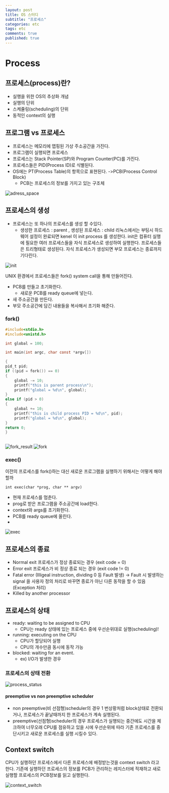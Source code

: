 ```yaml
---
layout: post
title: OS 스터디
subtitle: "프로세스"
categories: etc
tags: etc
comments: true
published: true
---
```


# Process
## 프로세스(process)란?
- 실행을 위한 OS의 추상화 개념
- 실행의 단위
- 스케쥴링(scheduling)의 단위
- 동적인 context의 실행 
## 프로그램 vs 프로세스
- 프로세스는 메모리에 맵핑된 가상 주소공간을 가진다. 
- 프로그램이 실행되면 프로세스
- 프로세스는 Stack Pointer(SP)와 Program Counter(PC)를 가진다. 
- 프로세스들은 PID(Process ID)로 식별된다. 
- OS에는 PT(Process Table)의 항목으로 표현된다. ->PCB(Process Control Block)
	- PCB는 프로세스의 정보를 가지고 있는 구조체 

![adress_space](/assets/adress_space.png)
## 프로세스의 생성
- 프로세스는 또 하나의 프로세스를 생성 할 수있다.
	- 생성한 프로세스 : parent , 생성된 프로세스 : child
리눅스에서는 부팅시 하드웨어 설정이 완료되면 kenel 이 init process 를 생성한다.   init은 컴퓨터 실행에 필요한 여러 프로세스들을 자식 프로세스로 생성하여 실행한다. 프로세스들은 트리형태로 생성된다. 자식 프로세스가 생성되면 부모 프로세스는 종료까지 기다린다.   

![init](/assets/init_process.png)

UNIX 환경에서 프로세스들은 fork() system call을 통해 만들어진다.
- PCB를 만들고 초기화한다.
	- 새로운 PCB를 ready queue에 넣는다. 
- 새 주소공간을 만든다.
- 부모 주소공간에 담긴 내용들을 복사해서 초기화 해준다. 
### fork()  

```  c
#include<stdio.h>
#include<unistd.h>

int global = 100;

int main(int argc, char const *argv[])

{
pid_t pid;
if ((pid = fork()) == 0)
{
	global -= 10;
	printf("this is parent process\n");
	printf("global = %d\n", global);
}
else if (pid > 0)
{
	global += 10;
	printf("this is child process PID = %d\n", pid);
	printf("global = %d\n", global);
}
return 0;
}
 
```
![fork_result](/assets/fork_result.png)
![fork](/assets/fork.png)
### exec()
이전의 프로세스를 fork()하는 대신 새로운 프로그램을 실행하기 위해서는 어떻게 해야할까
```
int exec(char *prog, char ** argv)

```
- 현재 프로세스를 멈춘다. 
- prog로 받은 프로그램을 주소공간에 load한다. 
- context와 args를 초기화한다.
- PCB를 ready queue에 올린다.  
- 
![exec](/assets/exec.png)
## 프로세스의 종료
- Normal exit 프로세스가 정상 종료되는 경우 (exit code = 0)
- Error exit 프로세스가 비 정상 종료 되는 경우 (exit code != 0)
- Fatal error (Illigeal instruction, dividing 0 등  Fault 발생)  -> Fault 시 발생하는 signal 을 사용자 정의 처리로 바꾸면 종료가 아닌 다른 동작을 할 수 있음 (Exception 처리)
- Killed by another processor 
## 프로세스의 상태
- ready: waiting to be assigned to CPU
	- CPU는 ready 상태에 있는 프로세스 중에 우선순위대로 실행(scheduling)!
- running: executing on the CPU
	- CPU가 할당되어 실행
	- CPU의 개수만큼 동시에 동작 가능
- blocked: waiting for an event.
	- ex) I/O가 발생한 경우
### 프로세스의 상태 전환 
![process_status](/assets/process_status.png)

#### preemptive vs non preemptive scheduler
- non preemptive(비 선점형)scheduler의 경우 1 번상황처럼 block상태로 전환되거나, 프로세스가 끝날때까지 한 프로세스가 계속 실행된다.
- preemptive(선점형)scheduler의 경우 프로세스가 실행되는 중간에도 시간을 체크하여 너무오래 CPU를 점유하고 있을 시에 우선순위에 따라 기존 프로세스를 중단시키고 새로운 프로세스를 실행 시킬수 있다. 
## Context switch
CPU가 실행하던 프로세스에서 다른 프로세스에 배정받는것을 context switch 라고 한다. 
기존에 실행하던 프로세스의 정보를 PCB가 관리하는 레지스터에 적재하고 새로 실행할 프로세스의 PCB정보를 읽고 실행한다.  

![context_switch](/assets/context_switch.png)
